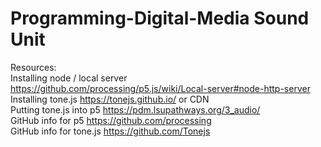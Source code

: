 # Programming-Digital-Media Sound Unit

Resources: <br>
Installing node / local server https://github.com/processing/p5.js/wiki/Local-server#node-http-server <br>
Installing tone.js https://tonejs.github.io/ or CDN <br>
Putting tone.js into p5 https://pdm.lsupathways.org/3_audio/ <br>
GitHub info for p5 https://github.com/processing <br>
GitHub info for tone.js https://github.com/Tonejs
